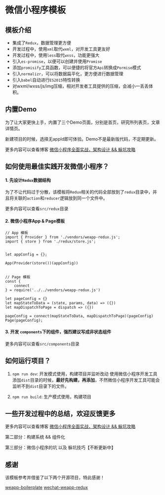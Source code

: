# 微信小程序模板


## 模板介绍
- 集成了`Redux`，数据管理更方便
- 开发过程中，使用`xml`取代`wxml`，对开发工具更友好
- 开发过程中，使用`less`取代`wxss`，功能更强大
- 引入`es-promise`，以便可以创建并使用`Promise`
- 添加`promisify`工具函数，可以便捷的将官方`Api`转换成`Pormise`模式
- 引入`normalizr`，可以将数据扁平化，更方便进行数据管理
- 引入`babel`自动进行`ES2015`特性转换
- 对wxml/wxss/js/img压缩，相对开发者工具提供的压缩，会减小一丢丢体积。

## 内置Demo
为了让大家更快上手，内置了三个Demo页面，分别是首页，研究所列表页，文章详情页。

新建项目的时候，选择无appId即可体验。Demo不是最新版代码，不定期更新。

更多内容可以查看博客 [微信小程序全面实战，架构设计 && 躲坑攻略](http://www.jianshu.com/p/4433d46e6235)

## 如何使用最佳实践开发微信小程序？
#### 1. 先设计`Redux`数据结构
为了不让代码过于分散，该模板将`Redux`相关的代码全部放到了`redux`目录中，并且将关联的`action`和`reducer`逻辑放到同一个文件中。

更多内容可以查看`src/redux`目录

#### 2. 微信小程序App & Page模板

```
// App 模板
import { Provider } from './vendors/weapp-redux.js';
import { store } from './redux/store.js';


let appConfig = {};

App(Provider(store())(appConfig))


// Page 模板
const {
    connect
} = require('../../vendors/weapp-redux.js')

let pageConfig = {}
let mapStateToData = (state, params, data) => ({})
let mapDispatchToPage = dispatch => ({})

pageConfig = connect(mapStateToData, mapDispatchToPage)(pageConfig)
Page(pageConfig);
```

#### 3. 开发 `components`下的组件，强烈建议写成非状态组件
更多内容可以查看`src/components`目录

## 如何运行项目？
1. `npm run dev`: 开发模式使用，构建项目并监听改动
使用微信小程序开发工具添加`dist`目录的时候，**最好先构建，再添加**，不然微信小程序开发工具可能会监听不到`dist`目录下的文件。

2. `npm run build`: 生产模式使用，构建项目

## 一些开发过程中的总结，欢迎反馈更多
更多内容可以查看博客 [微信小程序全面实战，架构设计 && 躲坑攻略](http://www.jianshu.com/p/4433d46e6235)

第二部分：构建系统 && 组件化

第三部分：微信小程序的坑 以及 躲坑技巧【不断更新中】

## 感谢
该模板参考并借鉴了以下两个开源项目，特此感谢！

[weapp-boilerplate](https://github.com/zce/weapp-boilerplate)
[wechat-weapp-redux](https://github.com/charleyw/wechat-weapp-redux)